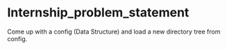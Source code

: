 # Internship_problem_statement
Come up with a config (Data Structure) and load a new directory tree from config.
